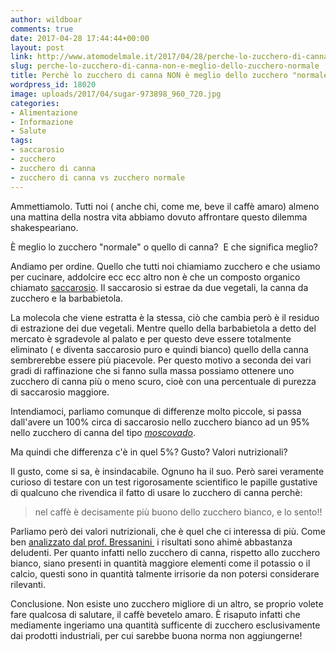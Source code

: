```yaml
---
author: wildboar
comments: true
date: 2017-04-28 17:44:44+00:00
layout: post
link: http://www.atomodelmale.it/2017/04/28/perche-lo-zucchero-di-canna-non-e-meglio-dello-zucchero-normale/
slug: perche-lo-zucchero-di-canna-non-e-meglio-dello-zucchero-normale
title: Perchè lo zucchero di canna NON è meglio dello zucchero "normale".
wordpress_id: 18020
image: uploads/2017/04/sugar-973898_960_720.jpg
categories:
- Alimentazione
- Informazione
- Salute
tags:
- saccarosio
- zucchero
- zucchero di canna
- zucchero di canna vs zucchero normale
---
```


Ammettiamolo. Tutti noi ( anche chi, come me, beve il caffè amaro) almeno una mattina della nostra vita abbiamo dovuto affrontare questo dilemma shakespeariano.

È meglio lo zucchero "normale" o quello di canna?  E che significa meglio?

Andiamo per ordine. Quello che tutti noi chiamiamo zucchero e che usiamo per cucinare, addolcire ecc ecc altro non è che un composto organico chiamato [saccarosio](https://it.wikipedia.org/wiki/Saccarosio). Il saccarosio si estrae da due vegetali, la canna da zucchero e la barbabietola.

La molecola che viene estratta è la stessa, ciò che cambia però è il residuo di estrazione dei due vegetali. Mentre quello della barbabietola a detto del mercato è sgradevole al palato e per questo deve essere totalmente eliminato ( e diventa saccarosio puro e quindi bianco) quello della canna sembrerebbe essere più piacevole. Per questo motivo a seconda dei vari gradi di raffinazione che si fanno sulla massa possiamo ottenere uno zucchero di canna più o meno scuro, cioè con una percentuale di purezza di saccarosio maggiore.

Intendiamoci, parliamo comunque di differenze molto piccole, si passa dall'avere un 100% circa di saccarosio nello zucchero bianco ad un 95% nello zucchero di canna del tipo [_moscovado_](https://www.youtube.com/watch?v=NgZw2mhCLLM).

Ma quindi che differenza c'è in quel 5%? Gusto? Valori nutrizionali?

Il gusto, come si sa, è insindacabile. Ognuno ha il suo. Però sarei veramente curioso di testare con un test rigorosamente scientifico le papille gustative di qualcuno che rivendica il fatto di usare lo zucchero di canna perchè:

<blockquote>nel caffè è decisamente più buono dello zucchero bianco, e lo sento!!</blockquote>

Parliamo però dei valori nutrizionali, che è quel che ci interessa di più.
Come ben [analizzato dal prof. Bressanini ](http://bressanini-lescienze.blogautore.espresso.repubblica.it/2009/04/06/miti-culinari-5-le-virtu-dello-zucchero-di-canna/) i risultati sono ahimè abbastanza deludenti. Per quanto infatti nello zucchero di canna, rispetto allo zucchero bianco, siano presenti in quantità maggiore elementi come il potassio o il calcio, questi sono in quantità talmente irrisorie da non potersi considerare rilevanti.

Conclusione. Non esiste uno zucchero migliore di un altro, se proprio volete fare qualcosa di salutare, il caffè bevetelo amaro. È risaputo infatti che mediamente ingeriamo una quantità sufficente di zucchero esclusivamente dai prodotti industriali, per cui sarebbe buona norma non aggiungerne!
